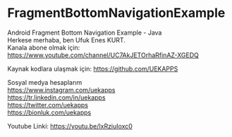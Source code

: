 # FragmentBottomNavigationExample
 Android Fragment Bottom Navigation Example - Java  
 Herkese merhaba, ben Ufuk Enes KURT.  
 Kanala abone olmak için: https://www.youtube.com/channel/UC7AkJETOrhaRfinAZ-XGEDQ  
  
 Kaynak kodlara ulaşmak için: https://github.com/UEKAPPS  
  
Sosyal medya hesaplarım  
https://www.instagram.com/uekapps  
https://tr.linkedin.com/in/uekapps  
https://twitter.com/uekapps  
https://bionluk.com/uekapps  
  
  Youtube Linki: https://youtu.be/IxRziuIoxc0
